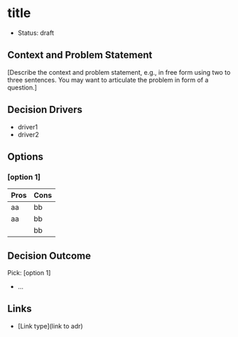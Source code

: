 # title

- Status: draft

## Context and Problem Statement

[Describe the context and problem statement, e.g., in free form using two to three sentences. You may want to articulate the problem in form of a question.]

## Decision Drivers

- driver1
- driver2

## Options

### [option 1]

| Pros | Cons |
|------|------|
| aa   | bb   |
| aa   | bb   |
|      | bb   |

## Decision Outcome

Pick: [option 1]  
- ...

## Links

- [Link type](link to adr)
